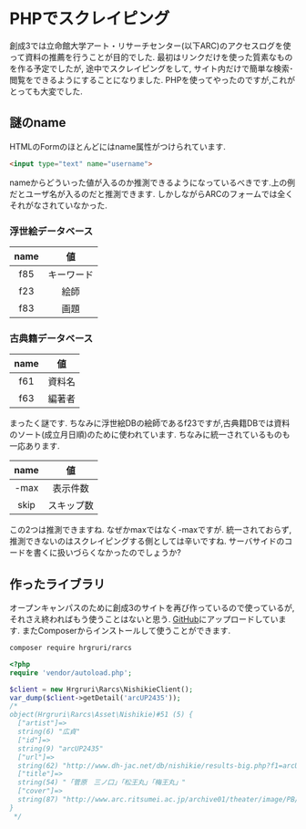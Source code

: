 # PHPでスクレイピング

創成3では立命館大学アート・リサーチセンター(以下ARC)のアクセスログを使って資料の推薦を行うことが目的でした. 最初はリンクだけを使った質素なものを作る予定でしたが, 途中でスクレイピングをして, サイト内だけで簡単な検索･閲覧をできるようにすることになりました. PHPを使ってやったのですが,これがとっても大変でした.

## 謎のname

HTMLのFormのほとんどにはname属性がつけられています.

```html
<input type="text" name="username">
```
nameからどういった値が入るのか推測できるようになっているべきです.上の例だとユーザ名が入るのだと推測できます. しかしながらARCのフォームでは全くそれがなされていなかった.
### 浮世絵データベース
|name|値|
|:-:|:-:|
|f85|キーワード|
|f23|絵師|
|f83|画題|

### 古典籍データベース
|name|値|
|:-:|:-:|
|f61|資料名|
|f63|編著者|

まったく謎です. ちなみに浮世絵DBの絵師であるf23ですが,古典籍DBでは資料のソート(成立月日順)のために使われています.
ちなみに統一されているものも一応あります.

|name|値|
|:-:|:-:|
|-max|表示件数|
|skip|スキップ数|
この2つは推測できますね. なぜかmaxではなく-maxですが. 統一されておらず,推測できないのはスクレイピングする側としては辛いですね. サーバサイドのコードを書くに扱いづらくなかったのでしょうか?

## 作ったライブラリ
オープンキャンパスのために創成3のサイトを再び作っているので使っているが, それさえ終わればもう使うことはないと思う. [GitHub](https://github.com/hrgruri/rarcs)にアップロードしています. またComposerからインストールして使うことができます.
```sh
composer require hrgruri/rarcs
```

```php
<?php
require 'vendor/autoload.php';

$client = new Hrgruri\Rarcs\NishikieClient();
var_dump($client->getDetail('arcUP2435'));
/*
object(Hrgruri\Rarcs\Asset\Nishikie)#51 (5) {
  ["artist"]=>
  string(6) "広貞"
  ["id"]=>
  string(9) "arcUP2435"
  ["url"]=>
  string(62) "http://www.dh-jac.net/db/nishikie/results-big.php?f1=arcUP2435"
  ["title"]=>
  string(54) "「菅原　三ノ口」「松王丸」「梅王丸」"
  ["cover"]=>
  string(87) "http://www.arc.ritsumei.ac.jp/archive01/theater/image/PB/arc/Prints/arcUP/arcUP2435.jpg"
}
 */
```

